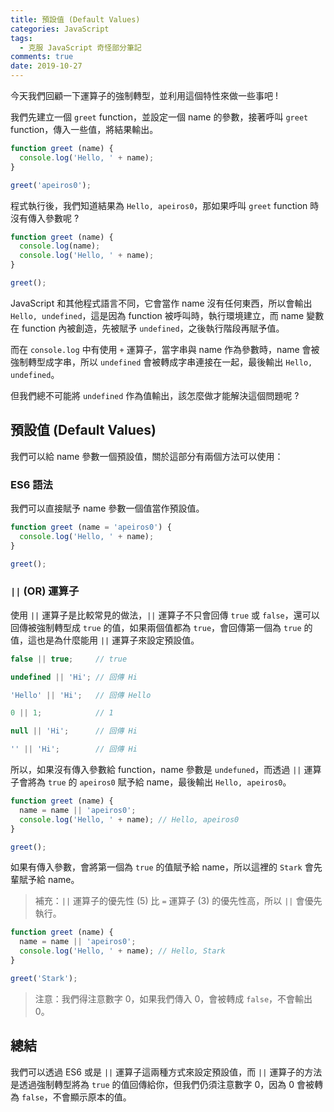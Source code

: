 ```yaml
---
title: 預設值 (Default Values)
categories: JavaScript
tags:
  - 克服 JavaScript 奇怪部分筆記
comments: true
date: 2019-10-27
---
```

今天我們回顧一下運算子的強制轉型，並利用這個特性來做一些事吧 !

我們先建立一個 `greet` function，並設定一個 name 的參數，接著呼叫 `greet` function，傳入一些值，將結果輸出。

``` JavaScript
function greet (name) {
  console.log('Hello, ' + name);
}

greet('apeiros0');
```
程式執行後，我們知道結果為 `Hello, apeiros0`，那如果呼叫 `greet` function 時沒有傳入參數呢 ?

``` JavaScript
function greet (name) {
  console.log(name);
  console.log('Hello, ' + name);
}

greet();
```

JavaScript 和其他程式語言不同，它會當作 name 沒有任何東西，所以會輸出 `Hello, undefined`，這是因為 function 被呼叫時，執行環境建立，而 name 變數在 function 內被創造，先被賦予 `undefined`，之後執行階段再賦予值。

而在 `console.log` 中有使用 `+` 運算子，當字串與 name 作為參數時，name 會被強制轉型成字串，所以 `undefined` 會被轉成字串連接在一起，最後輸出 `Hello, undefined`。

但我們總不可能將 `undefined` 作為值輸出，該怎麼做才能解決這個問題呢 ?

## 預設值 (Default Values)
我們可以給 name 參數一個預設值，關於這部分有兩個方法可以使用：

### ES6 語法
我們可以直接賦予 name 參數一個值當作預設值。

``` JavaScript
function greet (name = 'apeiros0') {
  console.log('Hello, ' + name);
}

greet();
```

### `||` (OR) 運算子
使用 `||` 運算子是比較常見的做法，`||` 運算子不只會回傳 `true` 或 `false`，還可以回傳被強制轉型成 `true` 的值，如果兩個值都為 `true`，會回傳第一個為 `true` 的值，這也是為什麼能用 `||` 運算子來設定預設值。

``` JavaScript
false || true;     // true

undefined || 'Hi'; // 回傳 Hi

'Hello' || 'Hi';   // 回傳 Hello

0 || 1;            // 1

null || 'Hi';      // 回傳 Hi

'' || 'Hi';        // 回傳 Hi
```


所以，如果沒有傳入參數給 function，name 參數是 `undefuned`，而透過 `||` 運算子會將為 `true` 的 `apeiros0` 賦予給 name，最後輸出 `Hello, apeiros0`。

``` JavaScript
function greet (name) {
  name = name || 'apeiros0';
  console.log('Hello, ' + name); // Hello, apeiros0
}

greet();
```

如果有傳入參數，會將第一個為 `true` 的值賦予給 name，所以這裡的 `Stark` 會先輩賦予給 name。

> 補充：`||` 運算子的優先性 (5) 比 `=` 運算子 (3) 的優先性高，所以 `||` 會優先執行。

``` JavaScript
function greet (name) {
  name = name || 'apeiros0';
  console.log('Hello, ' + name); // Hello, Stark
}

greet('Stark');
```

> 注意：我們得注意數字 0，如果我們傳入 0，會被轉成 `false`，不會輸出 0。

## 總結
我們可以透過 ES6 或是 `||` 運算子這兩種方式來設定預設值，而 `||` 運算子的方法是透過強制轉型將為 `true` 的值回傳給你，但我們仍須注意數字 0，因為 0 會被轉為 `false`，不會顯示原本的值。